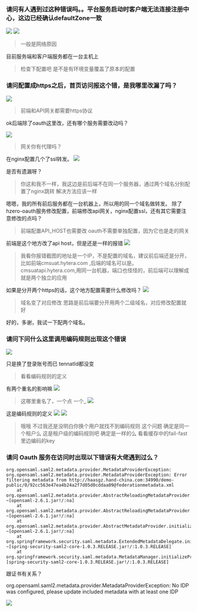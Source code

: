 ### 请问有人遇到过这种错误吗。。平台服务启动时客户端无法连接注册中心，这边已经确认defaultZone一致
![](https://img2018.cnblogs.com/blog/1231979/202002/1231979-20200219101742921-383021105.png)
![](https://img2018.cnblogs.com/blog/1231979/202002/1231979-20200219101755369-1527214298.png)

>一般是网络原因

目前服务端和客户端服务都在一台主机上

>检查下配置吧 是不是有环境变量覆盖了原本的配置


### 请问配置成https之后，首页访问报这个错，是我哪里改漏了吗？
![](https://img2018.cnblogs.com/blog/1231979/202002/1231979-20200219101838989-2132860384.png)

>前端和API网关都需要https协议

ok后端除了oauth这里改，还有哪个服务需要改动吗？

![](https://img2018.cnblogs.com/blog/1231979/202002/1231979-20200219101903435-389069529.png)

>网关你有代理吗？

在nginx配置几个了ssl转发。
![](https://img2018.cnblogs.com/blog/1231979/202002/1231979-20200219101953981-1501205227.png)

是否有遗漏呀？

>你这和我不一样，我这边是前后端不在同一个服务器，通过两个域名分别配置了nginx跳转
>解决方法应该一样

嗯嗯，我的所有前后服务都在一台机器上，所以用的同一个域名做转发。
除了hzero-oauth服务修改配置，前端修改api网关，nginx配置ssl，还有其它需要注意修改的点吗？

>前端配置API_HOST也需要改
>oauth不需要单独配置，因为它也是走的网关

前端是这个地方改了api host，但是还是一样的报错
![](https://img2018.cnblogs.com/blog/1231979/202002/1231979-20200219102103910-612792756.png)

>我看你报错截图的地址是一个IP，不是配置的域名，建议前后端还是分开，比如前端cmsuat.hytera.com ,后端的域名可以是。cmsuatapi.hytera.com,用同一台机器，端口也怪怪的，前后端可以理解成就是两个独立的应用

如果是分开两个https的话，这个地方配置需要什么修改吗？
![](https://img2018.cnblogs.com/blog/1231979/202002/1231979-20200219102128889-2001041709.png)

>域名变了对应修改
>思路是前后端要分开用两个二级域名，对应修改配置就好

好的，多谢，我试一下配两个域名。


### 请问下问什么这里调用编码规则出现这个错误
![](https://img2018.cnblogs.com/blog/1231979/202002/1231979-20200219102205199-113018860.png)

只是换了登录账号而已
tennatId都没变

>看看编码规则的定义

有两个重名的影响嘛
![](https://img2018.cnblogs.com/blog/1231979/202002/1231979-20200219102258424-380635495.png)

>这哪里重名了，一个点 一个_
![](https://img2018.cnblogs.com/blog/1231979/202002/1231979-20200219102320535-479461565.png)

这是编码规则的定义
![](https://img2018.cnblogs.com/blog/1231979/202002/1231979-20200219102343339-478946819.png)
![](https://img2018.cnblogs.com/blog/1231979/202002/1231979-20200219102348843-1982004868.png)

>哦哦  不过我还是没明白你换个用户就找不到编码规则 这个问题  确定是同一个租户么
>这是租户级的编码规则吧  确定是一样的么 看看缓存中的fail-fast里边编码的key



### 请问 Oauth 服务在访问时出现以下错误有大佬遇到过么？
```
org.opensaml.saml2.metadata.provider.MetadataProviderException: org.opensaml.saml2.metadata.provider.MetadataProviderException: Error filtering metadata from http://haasgz.hand-china.com:34990/demo-public/0/92cc563e47ea4b24a2f7d05d0cddaa09@federationmetadata.xml
	at org.opensaml.saml2.metadata.provider.AbstractReloadingMetadataProvider.refresh(AbstractReloadingMetadataProvider.java:267) ~[opensaml-2.6.1.jar!/:na]
	at org.opensaml.saml2.metadata.provider.AbstractReloadingMetadataProvider.doInitialization(AbstractReloadingMetadataProvider.java:236) ~[opensaml-2.6.1.jar!/:na]
	at org.opensaml.saml2.metadata.provider.AbstractMetadataProvider.initialize(AbstractMetadataProvider.java:407) ~[opensaml-2.6.1.jar!/:na]
	at org.springframework.security.saml.metadata.ExtendedMetadataDelegate.initialize(ExtendedMetadataDelegate.java:167) ~[spring-security-saml2-core-1.0.3.RELEASE.jar!/:1.0.3.RELEASE]
	at org.springframework.security.saml.metadata.MetadataManager.initializeProvider(MetadataManager.java:412) [spring-security-saml2-core-1.0.3.RELEASE.jar!/:1.0.3.RELEASE]
```
跟证书有关系？

org.opensaml.saml2.metadata.provider.MetadataProviderException: No IDP was configured, please update included metadata with at least one IDP

![](https://img2018.cnblogs.com/blog/1231979/202002/1231979-20200219102446783-1668448482.png)


